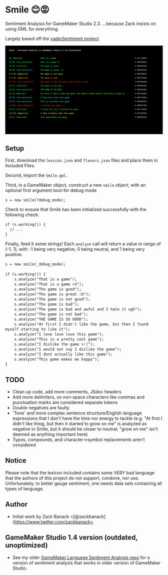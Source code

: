 # Smile 😊😡

Sentiment Analysis for GameMaker Studio 2.3. ...because Zack insists on using GML for everything. 

Largely based off the [vaderSentiment project](https://github.com/vaderSentiment/vaderSentiment-js).

![.gif of Smile, GameMaker Language Sentiment Analysis, in action](https://raw.githubusercontent.com/zbanack/smile/master/demo.png)

## Setup

First, download the `lexicon.json` and `flavors.json` files and place them in Included Files.

Second, import the `Smile.gml`.

Third, in a GameMaker object, construct a new `smile` object, with an optional first argument bool for debug mode
```
s = new smile(?debug_mode);
```

Check to ensure that Smile has been initialized successfully with the following check:
```
if (s.working()) {
  // ...
}
```

Finally, feed it some strings! Each `analyze` call will return a value in range of (-1, 1), with -1 being very negative, 0 being neutral, and 1 being very positive.

```
s = new smile(_debug_mode);

if (s.working()) {
	s.analyze("That is a game");
	s.analyze("That is a game <3");
	s.analyze("The game is good");
	s.analyze("The game is great :D");
	s.analyze("The game is not good");
	s.analyze("The game is bad");
	s.analyze("The game is bad and awful and I hate it ugh");
	s.analyze("The game is not bad");
	s.analyze("THE GAME IS SO GOOD");
	s.analyze("At first I didn't like the game, but then I found myself starting to like it");
	s.analyze("I love love love this game");
	s.analyze("This is a pretty cool game");
	s.analyze("I dislike the game >:(");
	s.analyze("I would not say I dislike the game");
	s.analyze("I dont actually like this game");
	s.analyze("This game makes me happy");
}
```

## TODO
- Clean up code, add more comments, JSdoc headers
- Add more delimiters, so non-space characters like commas and punctuation marks are considered separate tokens
- Double negatives are faulty
- 'Tone' and more complex sentence structure/English language expressions that I don't have the time nor energy to tackle (e.g. "At first I didn't like thing, but then it started to grow on me" is analyzed as negative in Smile, but it should be closer to neutral; "grow on me" isn't deemed as anything important here)
- Typos, compounds, and character->symbol replacements aren't considered

## Notice
Please note that the lexicon included contains some VERY bad language that the authors of this project do not support, condone, nor use. Unfortunately, to better gauge sentiment, one needs data sets containing all types of language.

## Author
- Initial work by Zack Banack <[@zackbanack](https://www.twitter.com/zackbanack>

## GameMaker Studio 1.4 version (outdated, unoptimized)
- See my older [GameMaker Language Sentiment Analysis repo](https://github.com/zbanack/GameMaker-Language-Sentiment-Analysis) for a version of sentiment analysis that works in older version of GameMaker Studio.
